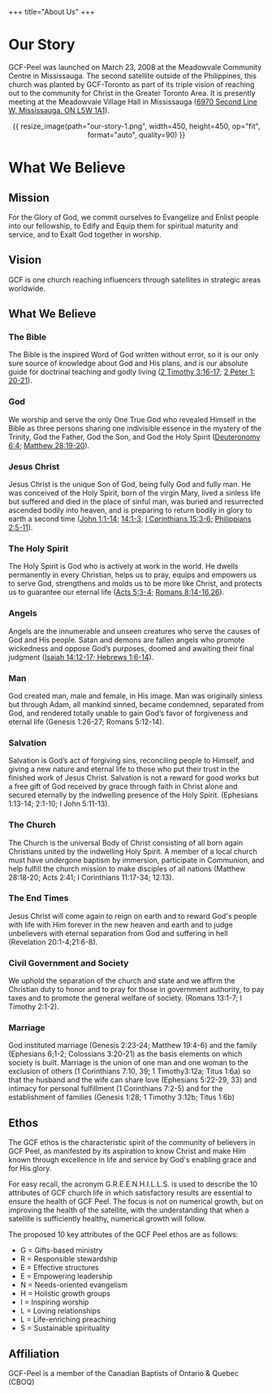 +++
title="About Us"
+++
# Our Story
GCF-Peel was launched on March 23, 2008 at the Meadowvale Community Centre in Mississauga.  The second satellite outside of the Philippines, this church was planted by GCF-Toronto as part of its triple vision of reaching out to the community for Christ in the Greater Toronto Area.  It is presently meeting at the Meadowvale Village Hall in Mississauga (<a href="https://goo.gl/maps/NGx7597koVXXTnVE6">6970 Second Line W, Mississauga, ON L5W 1A1</a>).

<div style="text-align:center;">
{{ resize_image(path="our-story-1.png", width=450, height=450, op="fit", format="auto", quality=90) }}
</div>

# What We Believe


## Mission
For the Glory of God, we commit ourselves to Evangelize and Enlist people into our fellowship, to Edify and Equip them for spiritual maturity and service, and to Exalt God together in worship.
 
## Vision
GCF is one church reaching influencers through satellites in strategic areas worldwide. 
 
## What We Believe

### The Bible
The Bible is the inspired Word of God written without error, so it is our only sure source of knowledge about God and His plans, and is our absolute guide for doctrinal teaching and godly living (<a href="https://www.biblegateway.com/passage/?search=2+Timothy+3%3A16-17&version=NIV">2 Timothy 3:16-17</a>; <a href="https://www.biblegateway.com/passage/?search=2+Peter+1%3A+20-21&version=NIV">2 Peter 1: 20-21</a>).

### God
We worship and serve the only One True God who revealed Himself in the Bible as three persons sharing one indivisible essence in the mystery of the Trinity, God the Father, God the Son, and God the Holy Spirit (<a href="https://www.biblegateway.com/passage/?search=Deuteronomy+6%3A4&version=NIV">Deuteronomy 6:4</a>; <a href="https://www.biblegateway.com/passage/?search=Matthew+28%3A19-20&version=NIV">Matthew 28:19-20</a>).

### Jesus Christ
Jesus Christ is the unique Son of God, being fully God and fully man. He was conceived of the Holy Spirit, born of the virgin Mary, lived a sinless life but suffered and died in the place of sinful man, was buried and resurrected ascended bodily into heaven, and is preparing to return bodily in glory to earth a second time (<a href="https://www.biblegateway.com/passage/?search=John+1%3A1-14&version=NIV">John 1:1-14</a>; <a href="https://www.biblegateway.com/passage/?search=John+14%3A1-3&version=NIV">14:1-3</a>; <a href="https://www.biblegateway.com/passage/?search=I+Corinthians+15%3A3-6&version=NIV">I Corinthians 15:3-6</a>; <a href="https://www.biblegateway.com/passage/?search=Philippians+2%3A5-11&version=NIV">Philippians 2:5-11</a>).

### The Holy Spirit
The Holy Spirit is God who is actively at work in the world. He dwells permanently in every Christian, helps us to pray, equips and empowers us to serve God, strengthens and molds us to be more like Christ, and protects us to guarantee our eternal life (<a href="https://www.biblegateway.com/passage/?search=Acts+5%3A3-4&version=NIV">Acts 5:3-4</a>; <a href="https://www.biblegateway.com/passage/?search=Romans+8%3A14-16%2C26&version=NIV">Romans 8:14-16,26</a>).

### Angels
Angels are the innumerable and unseen creatures who serve the causes of God and His people. Satan and demons are fallen angels who promote wickedness and oppose God’s purposes, doomed and awaiting their final judgment (<a href="https://www.biblegateway.com/passage/?search=Isaiah+14%3A12-17%3B+Hebrews+1%3A6-14&version=NIV">Isaiah 14:12-17; Hebrews 1:6-14</a>).

### Man
God created man, male and female, in His image. Man was originally sinless but through Adam, all mankind sinned, became condemned, separated from God, and rendered totally unable to gain God’s favor of forgiveness and eternal life (Genesis 1:26-27; Romans 5:12-14).

### Salvation
Salvation is God’s act of forgiving sins, reconciling people to Himself, and giving a new nature and eternal life to those who put their trust in the finished work of Jesus Christ. Salvation is not a reward for good works but a free gift of God received by grace through faith in Christ alone and secured eternally by the indwelling presence of the Holy Spirit. (Ephesians 1:13-14; 2:1-10; I John 5:11-13).

### The Church
The Church is the universal Body of Christ consisting of all born again Christians united by the indwelling Holy Spirit. A member of a local church must have undergone baptism by immersion, participate in Communion, and help fulfill the church mission to make disciples of all nations (Matthew 28:18-20; Acts 2:41; I Corinthians 11:17-34; 12:13).

### The End Times
Jesus Christ will come again to reign on earth and to reward God's people with life with Him forever in the new heaven and earth and to judge unbelievers with eternal separation from God and suffering in hell (Revelation 20:1-4;21:6-8).

### Civil Government and Society
We uphold the separation of the church and state and we affirm the Christian duty to honor and to pray for those in government authority, to pay taxes and to promote the general welfare of society. (Romans 13:1-7; I Timothy 2:1-2).

### Marriage
God instituted marriage (Genesis 2:23-24; Matthew 19:4-6) and the family (Ephesians 6;1-2; Colossians 3:20-21) as the basis elements on which society is built.
Marriage is the union of one man and one woman to the exclusion of others (1 Corinthians 7:10, 39; 1 Timothy3:12a; Titus 1:6a) so that the husband and the wife can share love (Ephesians 5:22-29, 33) and intimacy for personal fulfillment (1 Corinthians 7:2-5) and for the establishment of families (Genesis 1:28; 1 Timothy 3:12b; Titus 1:6b)

## Ethos
The GCF ethos is the characteristic spirit of the community of believers in GCF Peel, as manifested by its aspiration to know Christ and make Him known through excellence in life and service by God's enabling grace and for His glory.

For easy recall, the acronym G.R.E.E.N.H.I.L.L.S. is used to describe the 10 attributes of GCF church life in which satisfactory results are essential to ensure the health of GCF Peel. The focus is not on numerical growth, but on improving the health of the satellite, with the understanding that when a satellite is sufficiently healthy, numerical growth will follow.

The proposed 10 key attributes of the GCF Peel ethos are as follows:

- G = Gifts-based ministry
- R = Responsible stewardship
- E = Effective structures
- E = Empowering leadership
- N = Needs-oriented evangelism
- H = Holistic growth groups
- I = Inspiring worship
- L = Loving relationships
- L = Life-enriching preaching
- S = Sustainable spirituality

## Affiliation
GCF-Peel is a member of the Canadian Baptists of Ontario & Quebec (CBOQ)